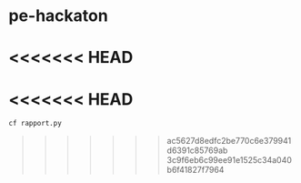 # pe-hackaton
<<<<<<< HEAD
=======
<<<<<<< HEAD
=======

```python
cf rapport.py
```
>>>>>>> ac5627d8edfc2be770c6e379941d6391c85769ab
>>>>>>> 3c9f6eb6c99ee91e1525c34a040b6f41827f7964
